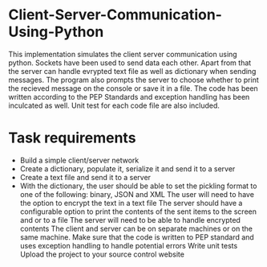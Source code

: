 # Client-Server-Communication-Using-Python

This implementation simulates the client server communication using python. Sockets have been used to send data each other. Apart from that the server can handle evrypted text file as well as dictionary when sending messages. The program also prompts the server to choose whether to print the recieved message on the console or save it in a file. The code has been written according to the PEP Standards and exception handling has been inculcated as well. Unit test for each code file are also included.


# Task requirements
- Build a simple client/server network
- Create a dictionary, populate it, serialize it and send it to a server
- Create a text file and send it to a server
- With the dictionary, the user should be able to set the pickling format to one of the following: binary, JSON and XML
The user will need to have the option to encrypt the text in a text file
The server should have a configurable option to print the contents of the sent items to the screen and or to a file
The server will need to be able to handle encrypted contents
The client and server can be on separate machines or on the same machine.
Make sure that the code is written to PEP standard and uses exception handling to handle potential errors
Write unit tests
Upload the project to your source control website

